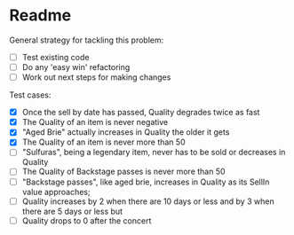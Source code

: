# Readme

General strategy for tackling this problem:
- [ ] Test existing code 
- [ ] Do any 'easy win' refactoring
- [ ] Work out next steps for making changes

Test cases:

- [x] Once the sell by date has passed, Quality degrades twice as fast
- [x] The Quality of an item is never negative
- [x] "Aged Brie" actually increases in Quality the older it gets
- [x] The Quality of an item is never more than 50
- [ ] "Sulfuras", being a legendary item, never has to be sold or decreases in Quality
- [ ] The Quality of Backstage passes is never more than 50
- [ ] "Backstage passes", like aged brie, increases in Quality as its SellIn value approaches;
- [ ] Quality increases by 2 when there are 10 days or less and by 3 when there are 5 days or less but
- [ ] Quality drops to 0 after the concert
